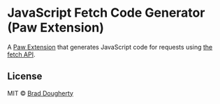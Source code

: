 # JavaScript Fetch Code Generator (Paw Extension)

A [Paw Extension](https://paw.cloud/extensions/) that generates JavaScript code for requests using [the fetch API](https://developer.mozilla.org/en-US/docs/Web/API/Fetch_API).

## License

MIT © [Brad Dougherty](https://brad.is)
